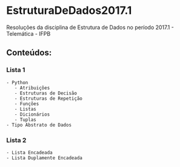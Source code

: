 # EstruturaDeDados2017.1
Resoluções da disciplina de Estrutura de Dados no período 2017.1 - Telemática - IFPB
## Conteúdos: 
  ### Lista 1
    - Python
       - Atribuições
       - Estruturas de Decisão
       - Estruturas de Repetição
       - Funções
       - Listas
       - Dicionários
       - Tuplas
    - Tipo Abstrato de Dados

  ### Lista 2
    - Lista Encadeada
    - Lista Duplamente Encadeada
